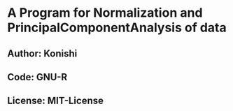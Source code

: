 # A Program for Normalization and PrincipalComponentAnalysis of data

## Author: Konishi
## Code: GNU-R
## License: MIT-License
